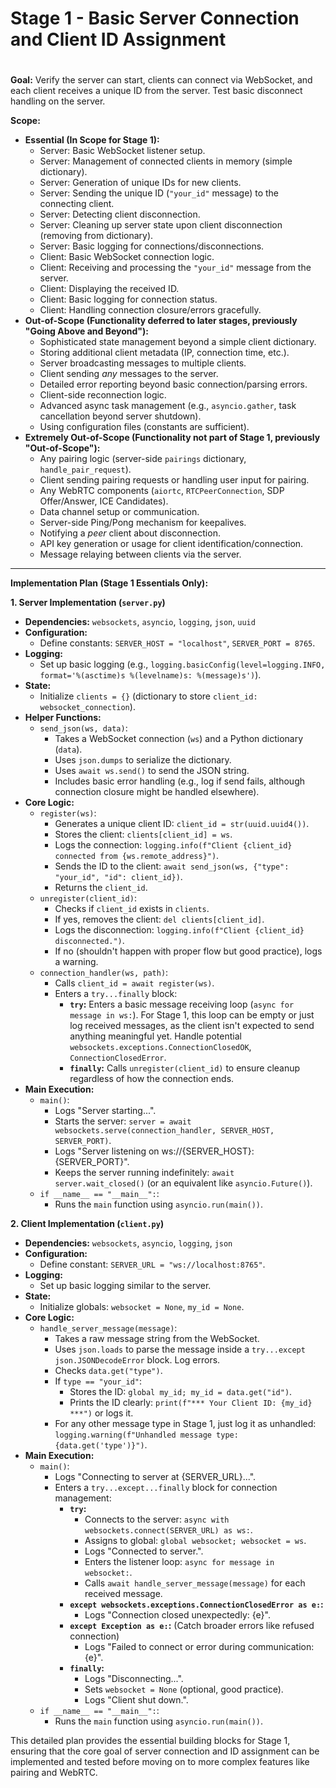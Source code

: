 # Stage 1 - Basic Server Connection and Client ID Assignment
# 
**Goal:** Verify the server can start, clients can connect via WebSocket, and each client receives a unique ID from the server. Test basic disconnect handling on the server.

**Scope:**

*   **Essential (In Scope for Stage 1):**
    *   Server: Basic WebSocket listener setup.
    *   Server: Management of connected clients in memory (simple dictionary).
    *   Server: Generation of unique IDs for new clients.
    *   Server: Sending the unique ID (`"your_id"` message) to the connecting client.
    *   Server: Detecting client disconnection.
    *   Server: Cleaning up server state upon client disconnection (removing from dictionary).
    *   Server: Basic logging for connections/disconnections.
    *   Client: Basic WebSocket connection logic.
    *   Client: Receiving and processing the `"your_id"` message from the server.
    *   Client: Displaying the received ID.
    *   Client: Basic logging for connection status.
    *   Client: Handling connection closure/errors gracefully.
*   **Out-of-Scope (Functionality deferred to later stages, previously "Going Above and Beyond"):**
    *   Sophisticated state management beyond a simple client dictionary.
    *   Storing additional client metadata (IP, connection time, etc.).
    *   Server broadcasting messages to multiple clients.
    *   Client sending *any* messages to the server.
    *   Detailed error reporting beyond basic connection/parsing errors.
    *   Client-side reconnection logic.
    *   Advanced async task management (e.g., `asyncio.gather`, task cancellation beyond server shutdown).
    *   Using configuration files (constants are sufficient).
*   **Extremely Out-of-Scope (Functionality not part of Stage 1, previously "Out-of-Scope"):**
    *   Any pairing logic (server-side `pairings` dictionary, `handle_pair_request`).
    *   Client sending pairing requests or handling user input for pairing.
    *   Any WebRTC components (`aiortc`, `RTCPeerConnection`, SDP Offer/Answer, ICE Candidates).
    *   Data channel setup or communication.
    *   Server-side Ping/Pong mechanism for keepalives.
    *   Notifying a *peer* client about disconnection.
    *   API key generation or usage for client identification/connection.
    *   Message relaying between clients via the server.

---

**Implementation Plan (Stage 1 Essentials Only):**

**1. Server Implementation (`server.py`)**

*   **Dependencies:** `websockets`, `asyncio`, `logging`, `json`, `uuid`
*   **Configuration:**
    *   Define constants: `SERVER_HOST = "localhost"`, `SERVER_PORT = 8765`.
*   **Logging:**
    *   Set up basic logging (e.g., `logging.basicConfig(level=logging.INFO, format='%(asctime)s %(levelname)s: %(message)s')`).
*   **State:**
    *   Initialize `clients = {}` (dictionary to store `client_id: websocket_connection`).
*   **Helper Functions:**
    *   `send_json(ws, data)`:
        *   Takes a WebSocket connection (`ws`) and a Python dictionary (`data`).
        *   Uses `json.dumps` to serialize the dictionary.
        *   Uses `await ws.send()` to send the JSON string.
        *   Includes basic error handling (e.g., log if send fails, although connection closure might be handled elsewhere).
*   **Core Logic:**
    *   `register(ws)`:
        *   Generates a unique client ID: `client_id = str(uuid.uuid4())`.
        *   Stores the client: `clients[client_id] = ws`.
        *   Logs the connection: `logging.info(f"Client {client_id} connected from {ws.remote_address}")`.
        *   Sends the ID to the client: `await send_json(ws, {"type": "your_id", "id": client_id})`.
        *   Returns the `client_id`.
    *   `unregister(client_id)`:
        *   Checks if `client_id` exists in `clients`.
        *   If yes, removes the client: `del clients[client_id]`.
        *   Logs the disconnection: `logging.info(f"Client {client_id} disconnected.")`.
        *   If no (shouldn't happen with proper flow but good practice), logs a warning.
    *   `connection_handler(ws, path)`:
        *   Calls `client_id = await register(ws)`.
        *   Enters a `try...finally` block:
            *   **`try`:** Enters a basic message receiving loop (`async for message in ws:`). For Stage 1, this loop can be empty or just log received messages, as the client isn't expected to send anything meaningful yet. Handle potential `websockets.exceptions.ConnectionClosedOK`, `ConnectionClosedError`.
            *   **`finally`:** Calls `unregister(client_id)` to ensure cleanup regardless of how the connection ends.
*   **Main Execution:**
    *   `main()`:
        *   Logs "Server starting...".
        *   Starts the server: `server = await websockets.serve(connection_handler, SERVER_HOST, SERVER_PORT)`.
        *   Logs "Server listening on ws://{SERVER_HOST}:{SERVER_PORT}".
        *   Keeps the server running indefinitely: `await server.wait_closed()` (or an equivalent like `asyncio.Future()`).
    *   `if __name__ == "__main__":`:
        *   Runs the `main` function using `asyncio.run(main())`.

**2. Client Implementation (`client.py`)**

*   **Dependencies:** `websockets`, `asyncio`, `logging`, `json`
*   **Configuration:**
    *   Define constant: `SERVER_URL = "ws://localhost:8765"`.
*   **Logging:**
    *   Set up basic logging similar to the server.
*   **State:**
    *   Initialize globals: `websocket = None`, `my_id = None`.
*   **Core Logic:**
    *   `handle_server_message(message)`:
        *   Takes a raw message string from the WebSocket.
        *   Uses `json.loads` to parse the message inside a `try...except json.JSONDecodeError` block. Log errors.
        *   Checks `data.get("type")`.
        *   If `type == "your_id"`:
            *   Stores the ID: `global my_id; my_id = data.get("id")`.
            *   Prints the ID clearly: `print(f"*** Your Client ID: {my_id} ***")` or logs it.
        *   For any other message type in Stage 1, just log it as unhandled: `logging.warning(f"Unhandled message type: {data.get('type')}")`.
*   **Main Execution:**
    *   `main()`:
        *   Logs "Connecting to server at {SERVER_URL}...".
        *   Enters a `try...except...finally` block for connection management:
            *   **`try`:**
                *   Connects to the server: `async with websockets.connect(SERVER_URL) as ws:`.
                *   Assigns to global: `global websocket; websocket = ws`.
                *   Logs "Connected to server.".
                *   Enters the listener loop: `async for message in websocket:`.
                *   Calls `await handle_server_message(message)` for each received message.
            *   **`except websockets.exceptions.ConnectionClosedError as e:`:**
                *   Logs "Connection closed unexpectedly: {e}".
            *   **`except Exception as e:`:** (Catch broader errors like refused connection)
                *   Logs "Failed to connect or error during communication: {e}".
            *   **`finally`:**
                *   Logs "Disconnecting...".
                *   Sets `websocket = None` (optional, good practice).
                *   Logs "Client shut down.".
    *   `if __name__ == "__main__":`:
        *   Runs the `main` function using `asyncio.run(main())`.

This detailed plan provides the essential building blocks for Stage 1, ensuring that the core goal of server connection and ID assignment can be implemented and tested before moving on to more complex features like pairing and WebRTC.